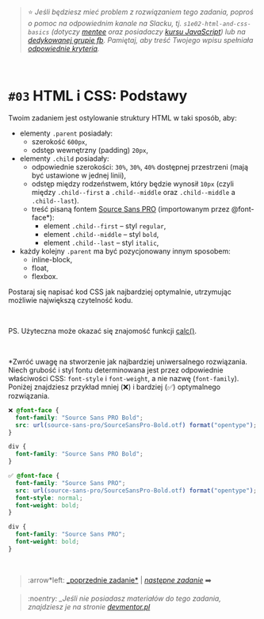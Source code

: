 > :star: _Jeśli będziesz mieć problem z rozwiązaniem tego zadania, poproś o pomoc na odpowiednim kanale na Slacku, tj. `s1e02-html-and-css-basics` (dotyczy [mentee](https://devmentor.pl/mentoring-javascript/) oraz posiadaczy [kursu JavaScript](https://devmentor.pl/p/javascript-for-beginners/)) lub na [dedykowanej grupie fb](https://www.facebook.com/groups/155234921740033). Pamiętaj, aby treść Twojego wpisu spełniała [odpowiednie kryteria](https://devmentor.pl/jak-prosic-o-pomoc/)._

&nbsp;

# `#03` HTML i CSS: Podstawy

Twoim zadaniem jest ostylowanie struktury HTML w taki sposób, aby:

- elementy `.parent` posiadały:
  - szerokość `600px`,
  - odstęp wewnętrzny (padding) `20px`,
- elementy `.child` posiadały:
  - odpowiednie szerokości: `30%`, `30%`, `40%` dostępnej przestrzeni (mają być ustawione w jednej linii),
  - odstęp między rodzeństwem, który będzie wynosił `10px` (czyli między `.child--first` a `.child--middle` oraz `.child--middle` a `.child--last`).
  - treść pisaną fontem [Source Sans PRO](https://www.fontsquirrel.com/fonts/source-sans-pro) (importowanym przez @font-face\*):
    - element `.child--first` – styl `regular`,
    - element `.child--middle` – styl `bold`,
    - element `.child--last` – styl `italic`,
- każdy kolejny `.parent` ma być pozycjonowany innym sposobem:
  - inline-block,
  - float,
  - flexbox.

Postaraj się napisać kod CSS jak najbardziej optymalnie, utrzymując możliwie największą czytelność kodu.

&nbsp;

PS. Użyteczna może okazać się znajomość funkcji [calc()](https://www.w3schools.com/cssref/func_calc.asp).

&nbsp;

\*Zwróć uwagę na stworzenie jak najbardziej uniwersalnego rozwiązania. Niech grubość i styl fontu determinowana jest przez odpowiednie właściwości CSS: `font-style` i `font-weight`, a nie nazwę (`font-family`). Poniżej znajdziesz przykład mniej (❌) i bardziej (✅) optymalnego rozwiązania.

```css
❌ @font-face {
  font-family: "Source Sans PRO Bold";
  src: url(source-sans-pro/SourceSansPro-Bold.otf) format("opentype");
}

div {
  font-family: "Source Sans PRO Bold";
}
```

```css
✅ @font-face {
  font-family: "Source Sans PRO";
  src: url(source-sans-pro/SourceSansPro-Bold.otf) format("opentype");
  font-style: normal;
  font-weight: bold;
}

div {
  font-family: "Source Sans PRO";
  font-weight: bold;
}
```

&nbsp;

> :arrow*left: [\_poprzednie zadanie*](./../02) | [_następne zadanie_](./../04) :arrow_right:

> :no*entry: \_Jeśli nie posiadasz materiałów do tego zadania, znajdziesz je na stronie [devmentor.pl](https://devmentor.pl/p/html-and-css-basics/)*
